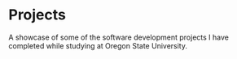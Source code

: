 # Projects
A showcase of some of the software development projects I have completed while studying at Oregon State University.
